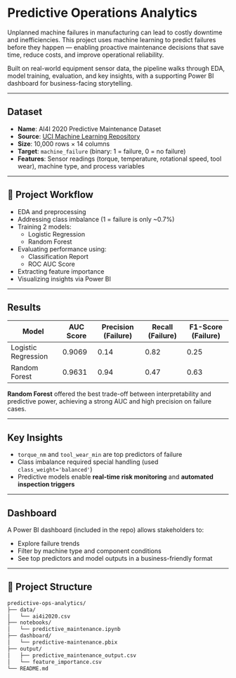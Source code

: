 # Predictive Operations Analytics

Unplanned machine failures in manufacturing can lead to costly downtime and inefficiencies. This project uses machine learning to predict failures before they happen — enabling proactive maintenance decisions that save time, reduce costs, and improve operational reliability.

Built on real-world equipment sensor data, the pipeline walks through EDA, model training, evaluation, and key insights, with a supporting Power BI dashboard for business-facing storytelling.

---

## Dataset

- **Name**: AI4I 2020 Predictive Maintenance Dataset  
- **Source**: [UCI Machine Learning Repository](https://archive.ics.uci.edu/dataset/601/ai4i+2020+predictive+maintenance+dataset)  
- **Size**: 10,000 rows × 14 columns  
- **Target**: `machine_failure` (binary: 1 = failure, 0 = no failure)  
- **Features**: Sensor readings (torque, temperature, rotational speed, tool wear), machine type, and process variables

---

## 🚀 Project Workflow

- EDA and preprocessing
- Addressing class imbalance (1 = failure is only ~0.7%)
- Training 2 models:  
  - Logistic Regression  
  - Random Forest  
- Evaluating performance using:
  - Classification Report
  - ROC AUC Score
- Extracting feature importance
- Visualizing insights via Power BI

---

## Results

| Model              | AUC Score | Precision (Failure) | Recall (Failure) | F1-Score (Failure) |
|-------------------|-----------|----------------------|------------------|--------------------|
| Logistic Regression | 0.9069   | 0.14                 | 0.82             | 0.25               |
| Random Forest       | 0.9631   | 0.94                 | 0.47             | 0.63               |

**Random Forest** offered the best trade-off between interpretability and predictive power, achieving a strong AUC and high precision on failure cases.

---

## Key Insights

- `torque_nm` and `tool_wear_min` are top predictors of failure
- Class imbalance required special handling (used `class_weight='balanced'`)
- Predictive models enable **real-time risk monitoring** and **automated inspection triggers**

---

## Dashboard

A Power BI dashboard (included in the repo) allows stakeholders to:

- Explore failure trends
- Filter by machine type and component conditions
- See top predictors and model outputs in a business-friendly format

---

## 📁 Project Structure

```markdown
predictive-ops-analytics/
├── data/
│   └── ai4i2020.csv
├── notebooks/
│   └── predictive_maintenance.ipynb
├── dashboard/
│   └── predictive-maintenance.pbix
├── output/
│   ├── predictive_maintenance_output.csv
│   └── feature_importance.csv
└── README.md

